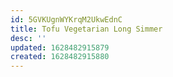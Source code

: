 ```yaml
---
id: 5GVKUgnWYKrqM2UkwEdnC
title: Tofu Vegetarian Long Simmer
desc: ''
updated: 1628482915879
created: 1628482915880
---
```


